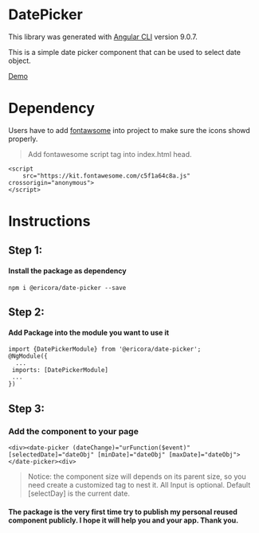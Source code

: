 # DatePicker

This library was generated with [Angular CLI](https://github.com/angular/angular-cli) version 9.0.7.

This is a simple date picker component that can be used to select date object.

[Demo](https://codesandbox.io/s/sharp-tu-3w5ir?fontsize=14&hidenavigation=1&theme=dark)
# Dependency
Users have to add [fontawsome](https://fontawesome.com/) into project to make sure the icons showd properly.
> Add fontawesome script tag into index.html head.

    <script
        src="https://kit.fontawesome.com/c5f1a64c8a.js" crossorigin="anonymous">
    </script>

# Instructions
## Step 1:
#### Install the package as dependency
    npm i @ericora/date-picker --save

## Step 2:
#### Add Package into the module you want to use it
    import {DatePickerModule} from '@ericora/date-picker';
    @NgModule({
      ...
     imports: [DatePickerModule]
     ...
    })

## Step 3:
### Add the component to your page
    <div><date-picker (dateChange)="urFunction($event)" [selectedDate]="dateObj" [minDate]="dateObj" [maxDate]="dateObj"></date-picker><div>
> Notice: the component size will depends on its parent size, so you need create a customized tag to nest it. All Input is optional. Default [selectDay] is the current date.

#### The package is the very first time try to publish my personal reused component publicly. I hope it will help you and your app. Thank you.